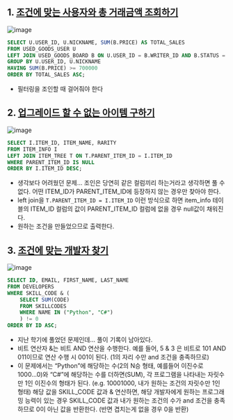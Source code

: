 
## 1. [조건에 맞는 사용자와 총 거래금액 조회하기](https://school.programmers.co.kr/learn/courses/30/lessons/164668)

![image](https://github.com/user-attachments/assets/ac4a9689-cf2f-4972-9d51-2d3e8968c420)

```sql
SELECT U.USER_ID, U.NICKNAME, SUM(B.PRICE) AS TOTAL_SALES
FROM USED_GOODS_USER U
LEFT JOIN USED_GOODS_BOARD B ON U.USER_ID = B.WRITER_ID AND B.STATUS = 'DONE'
GROUP BY U.USER_ID, U.NICKNAME
HAVING SUM(B.PRICE) >= 700000
ORDER BY TOTAL_SALES ASC;
```
* 필터링을 조인할 때 걸어줘야 한다


## 2. [업그레이드 할 수 없는 아이템 구하기](https://school.programmers.co.kr/learn/courses/30/lessons/273712)

![image](https://github.com/user-attachments/assets/822b361b-aa06-403f-a941-b7e3727ec444)

```sql
SELECT I.ITEM_ID, ITEM_NAME, RARITY
FROM ITEM_INFO I
LEFT JOIN ITEM_TREE T ON T.PARENT_ITEM_ID = I.ITEM_ID
WHERE PARENT_ITEM_ID IS NULL
ORDER BY I.ITEM_ID DESC;
```
* 생각보다 어려웠던 문제... 조인은 당연히 같은 컬럼끼리 하는거라고 생각하면 풀 수 없다. 어떤 ITEM_ID가 PARENT_ITEM_ID에 등장하지 않는 경우만 찾아야 한다. 
* left join을 `T.PARENT_ITEM_ID = I.ITEM_ID` 이런 방식으로 하면 item_info 테이블의 ITEM_ID 컬럼의 값이 PARENT_ITEM_ID 컬럼에 없을 경우 null값이 채워진다.
* 원하는 조건을 만들었으므로 출력한다.


## 3. [조건에 맞는 개발자 찾기](https://school.programmers.co.kr/learn/courses/30/lessons/276034)

![image](https://github.com/user-attachments/assets/74836529-313c-4baa-ab5d-b9b6a1cbcfa7)

```sql
SELECT ID, EMAIL, FIRST_NAME, LAST_NAME
FROM DEVELOPERS
WHERE SKILL_CODE & (
    SELECT SUM(CODE)
    FROM SKILLCODES
    WHERE NAME IN ("Python", "C#")
    ) != 0
ORDER BY ID ASC;
```
* 지난 학기에 풀었던 문제인데... 풀이 기록이 남아있다.
* 비트 연산자 &는 비트 AND 연산을 수행한다. 예를 들어, 5 & 3 은 비트로 101 AND 011이므로 연산 수행 시 001이 된다. (1의 자리 수만 and 조건을 충족하므로) 
* 이 문제에서는 “Python”에 해당하는 수(2의 N승 형태, 예를들어 이진수로 1000...0)와 “C#”에 해당하는 수를 더하면(SUM), 각 프로그램을 나타내는 자릿수만 1인 이진수의 형태가 된다. (e.g. 10001000, 내가 원하는 조건의 자릿수만 1인 형태) 
해당 값을 SKILL_CODE 값과 & 연산하면, 해당 개발자에게 원하는 프로그래밍 능력이 있는 경우 SKILL_CODE 값과 내가 원하는 조건의 수가 and 조건을 충족하므로 0이 아닌 값을 반환한다. (반면 겹치는게 없을 경우 0을 반환)




